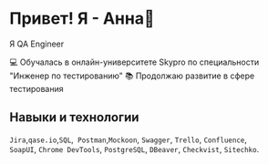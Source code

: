 # Привет! Я - Анна👋
Я QA Engineer

💻 Обучалась в онлайн-университете Skypro по специальности "Инженер по тестированию"
📚 Продолжаю развитие в сфере тестирования

## Навыки и технологии
``Jira``,``qase.io``,``SQL``,`` Postman``,``Mockoon``, ``Swagger``, ``Trello``, ``Confluence``, <br>
``SoapUI``, ``Chrome DevTools``, ``PostgreSQL``, ``DBeaver``, ``Checkvist``, ``Sitechko``.

